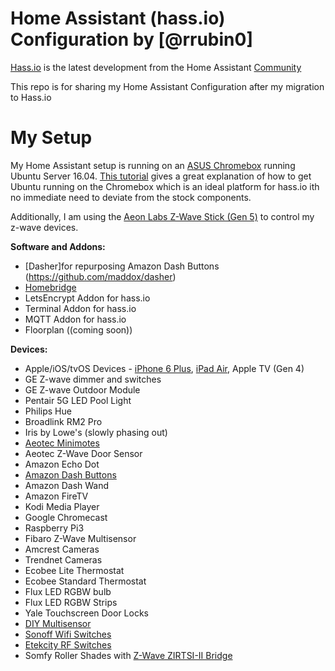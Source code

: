 # Home Assistant (hass.io) Configuration by [@rrubin0]
[Hass.io](https://home-assistant.io/hassio) is the latest development from the Home Assistant [Community](https://community.home-assistant.io/)

This repo is for sharing my Home Assistant Configuration after my migration to Hass.io

# My Setup
My Home Assistant setup is running on an [ASUS Chromebox](https://www.asus.com/us/Chrome-Devices/Chromebox/) running Ubuntu Server 16.04. [This tutorial](https://rogerstringer.com/2014/09/20/upgrade-asus-chromebox-ram-bigger-ssd-ubuntu/) gives a great explanation of how to get Ubuntu running on the Chromebox which is an ideal platform for hass.io ith no immediate need to deviate from the stock components. 

Additionally, I am using the [Aeon Labs Z-Wave Stick (Gen 5)](http://amzn.to/2id0EsA) to control my z-wave devices.

**Software and Addons:**
* [Dasher]for repurposing Amazon Dash Buttons (https://github.com/maddox/dasher)
* [Homebridge](https://github.com/nfarina/homebridge)
* LetsEncrypt Addon for hass.io
* Terminal Addon for hass.io
* MQTT Addon for hass.io
* Floorplan ((coming soon))

**Devices:**
* Apple/iOS/tvOS Devices - [iPhone 6 Plus](http://amzn.to/2id1XId), [iPad Air](http://amzn.to/2iD9dMu), Apple TV (Gen 4)
* GE Z-wave dimmer and switches
* GE Z-wave Outdoor Module
* Pentair 5G LED Pool Light
* Philips Hue
* Broadlink RM2 Pro
* Iris by Lowe's (slowly phasing out)
* [Aeotec Minimotes](https://www.youtube.com/watch?v=5Vc1Ift7ND8)
* Aeotec Z-Wave Door Sensor
* Amazon Echo Dot
* [Amazon Dash Buttons](https://www.youtube.com/watch?v=qZpJ9W0wCks)
* Amazon Dash Wand
* Amazon FireTV
* Kodi Media Player
* Google Chromecast
* Raspberry Pi3
* Fibaro Z-Wave Multisensor
* Amcrest Cameras
* Trendnet Cameras
* Ecobee Lite Thermostat
* Ecobee Standard Thermostat
* Flux LED RGBW bulb
* Flux LED RGBW Strips
* Yale Touchscreen Door Locks
* [DIY Multisensor](https://www.youtube.com/watch?v=jpjfVc-9IrQ&t=3s)
* [Sonoff Wifi Switches](https://www.youtube.com/watch?v=-JxPWA-qxAk&t=912s)
* [Etekcity RF Switches](https://www.youtube.com/watch?v=5UUazFbK-Hg&t=86s)
* Somfy Roller Shades with [Z-Wave ZIRTSI-II Bridge](https://www.blindsgalore.com/product/255716/bali-zirtsiii-zwave-bridge-for-home-automation-systems)
